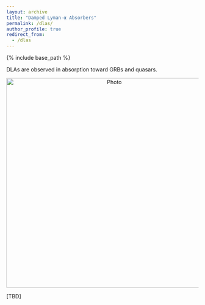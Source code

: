 ```yaml
---
layout: archive
title: "Damped Lyman-α Absorbers"
permalink: /dlas/
author_profile: true
redirect_from:
  - /dlas
---
```


{% include base_path %}

DLAs are observed in absorption toward GRBs and quasars.

<p align="center">
  <img src="https://keheintz.github.io/files/QSODLA.png?raw=true" alt="Photo" style="width: 550px;"/>
</p>

[TBD]

